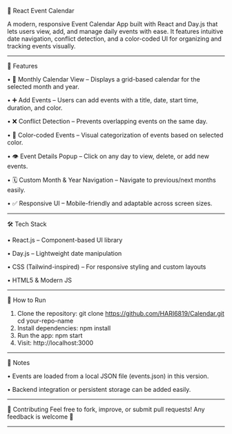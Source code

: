 📅 React Event Calendar

A modern, responsive Event Calendar App built with React and Day.js that lets users view, add, and manage daily events with ease. 
It features intuitive date navigation, conflict detection, and a color-coded UI for organizing and tracking events visually.
________________________________________
🚀 Features

•	📆 Monthly Calendar View – Displays a grid-based calendar for the selected month and year.

•	➕ Add Events – Users can add events with a title, date, start time, duration, and color.

•	❌ Conflict Detection – Prevents overlapping events on the same day.

•	🎨 Color-coded Events – Visual categorization of events based on selected color.

•	👁️ Event Details Popup – Click on any day to view, delete, or add new events.

•	🗓️ Custom Month & Year Navigation – Navigate to previous/next months easily.

•	✅ Responsive UI – Mobile-friendly and adaptable across screen sizes.

________________________________________
🛠️ Tech Stack

•	React.js – Component-based UI library

•	Day.js – Lightweight date manipulation

•	CSS (Tailwind-inspired) – For responsive styling and custom layouts

•	HTML5 & Modern JS

________________________________________
🚦 How to Run

1.	Clone the repository:
git clone https://github.com/HARI6819/Calendar.git
cd your-repo-name
2.	Install dependencies:
npm install
3.	Run the app:
npm start
4.	Visit: http://localhost:3000
________________________________________
📌 Notes

•	Events are loaded from a local JSON file (events.json) in this version.

•	Backend integration or persistent storage can be added easily.
________________________________________
🙌 Contributing
Feel free to fork, improve, or submit pull requests! Any feedback is welcome 💬
________________________________________
